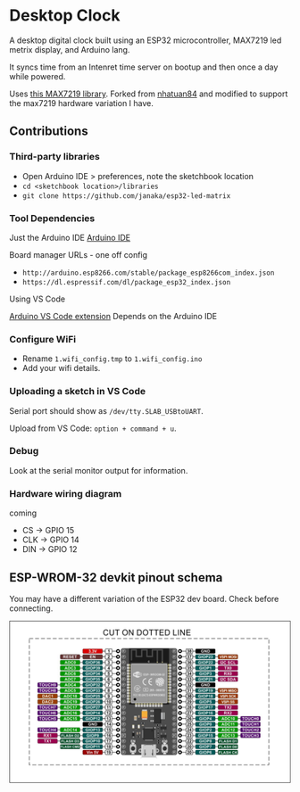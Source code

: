 # Desktop Clock

A desktop digital clock built using an ESP32 microcontroller, MAX7219 led metrix display, and Arduino lang.

It syncs time from an Intenret time server on bootup and then once a day while powered.

Uses [this MAX7219 library](https://github.com/janaka/esp32-led-matrix). Forked from [nhatuan84](https://github.com/nhatuan84/esp32-led-matrix) and modified to support the max7219 hardware variation I have.

## Contributions

### Third-party libraries

- Open Arduino IDE > preferences, note the sketchbook location
- `cd <sketchbook location>/libraries`
- `git clone https://github.com/janaka/esp32-led-matrix`

### Tool Dependencies

Just the Arduino IDE
[Arduino IDE](https://www.arduino.cc/en/main/software#download)

Board manager URLs - one off config
- `http://arduino.esp8266.com/stable/package_esp8266com_index.json`
- `https://dl.espressif.com/dl/package_esp32_index.json`

Using VS Code

[Arduino VS Code extension](https://marketplace.visualstudio.com/items?itemName=vsciot-vscode.vscode-arduino)
Depends on the Arduino IDE

### Configure WiFi

- Rename `1.wifi_config.tmp` to `1.wifi_config.ino`
- Add your wifi details.

### Uploading a sketch in VS Code

Serial port should show as `/dev/tty.SLAB_USBtoUART`.

Upload from VS Code: `option + command + u`.

### Debug

Look at the serial monitor output for information.

### Hardware wiring diagram

coming

- CS  -> GPIO 15
- CLK -> GPIO 14
- DIN -> GPIO 12

## ESP-WROM-32 devkit pinout schema

You may have a different variation of the ESP32 dev board. Check before connecting.

![ESP-WROM-32 devkit pinout schema](./docs/assets/esp-wrom-32_devkit_schema.jpg)